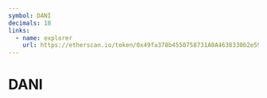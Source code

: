 ```yaml
---
symbol: DANI
decimals: 18
links:
  - name: explorer
    url: https://etherscan.io/token/0x49fa378b4550758731A0A4638330b2e59cE37fA6
---
```


# DANI
